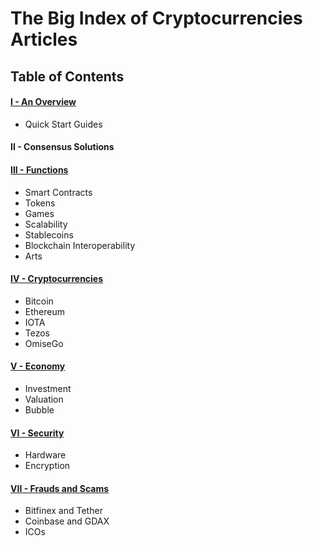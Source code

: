 # The Big Index of Cryptocurrencies Articles

## Table of Contents

#### [I - An Overview](/overview.md)
* Quick Start Guides

#### II - Consensus Solutions

#### [III - Functions](/functions.md)
* Smart Contracts
* Tokens
* Games
* Scalability
* Stablecoins
* Blockchain Interoperability
* Arts

#### [IV - Cryptocurrencies](/cryptocurrencies.md)
* Bitcoin
* Ethereum
* IOTA
* Tezos
* OmiseGo

#### [V - Economy](/economy.md)
* Investment
* Valuation
* Bubble

#### [VI - Security](/security.md)
* Hardware
* Encryption

#### [VII - Frauds and Scams](/frauds-and-scams.md)

* Bitfinex and Tether
* Coinbase and GDAX
* ICOs
